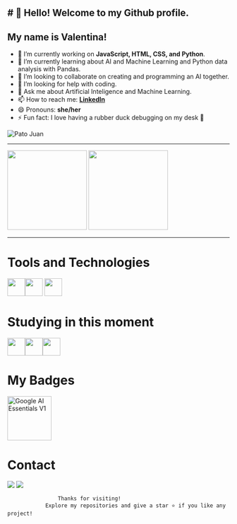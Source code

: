 ## # 👋 Hello! Welcome to my Github profile.
## My name is Valentina!


- 🔭 I’m currently working on **JavaScript, HTML, CSS, and Python**.
- 🌱 I’m currently learning about AI and Machine Learning and Python data analysis with Pandas.
- 👯 I’m looking to collaborate on creating and programming an AI together.
- 🤔 I’m looking for help with coding.
- 💬 Ask me about Artificial Inteligence and Machine Learning.
- 📫 How to reach me:  **[LinkedIn](https://www.linkedin.com/in/valentina-sousa)**
- 😄 Pronouns: **she/her**
- ⚡ Fun fact: I love having a rubber duck debugging on my desk 🦆

![Pato Juan](https://media.tenor.com/A-dUfi3bkMoAAAAi/pato-juan.gif)




---

<div>
  <img loading="lazy" height="180em" src="https://github-readme-stats.vercel.app/api/top-langs/?username=ValentinaSousa&layout=compact&langs_count=7&theme=dracula"/>
  <img loading="lazy" height="180em" src="https://github-readme-stats.vercel.app/api?username=ValentinaSousa&show_icons=true&theme=dracula&include_all_commits=true&count_private=true"/>
</div>

---


# Tools and Technologies


<img src="https://cdn.jsdelivr.net/gh/devicons/devicon@latest/icons/html5/html5-original.svg" width="40" height="40" /><img src="https://cdn.jsdelivr.net/gh/devicons/devicon@latest/icons/css3/css3-original.svg" width="40" height="40"/> <img src="https://cdn.jsdelivr.net/gh/devicons/devicon@latest/icons/javascript/javascript-original.svg" width="40" height="40" />


# Studying in this moment
<img src="https://cdn.jsdelivr.net/gh/devicons/devicon@latest/icons/python/python-original.svg" width="40" height="40" /><img src="https://cdn.jsdelivr.net/gh/devicons/devicon@latest/icons/pandas/pandas-original.svg" width="40" height="40" /><img src="https://cdn.jsdelivr.net/gh/devicons/devicon@latest/icons/matplotlib/matplotlib-original.svg" width="40" height="40"/>
                
    

# My Badges
<a href="https://www.credly.com/badges/825786ce-aba8-466c-8817-24a57b4ae89d/public_url" target="_blank">
  <img src="https://images.credly.com/size/220x220/images/ea3eec65-ddad-4242-9c59-1defac0fa2d9/image.png" width="100" height="100" alt="Google AI Essentials V1"/>
</a>


# Contact
<div>
 <a href="mailto:valentina.sousa.br"><img loading="lazy" src="https://img.shields.io/badge/Gmail-D14836?style=for-the-badge&logo=gmail&logoColor=white"></a>
 <a href="https://www.linkedin.com/in/valentina-sousa-318636376/" target="_blank"><img loading="lazy" src="https://img.shields.io/badge/-LinkedIn-%230077B5?style=for-the-badge&logo=linkedin&logoColor=white"></a> 
</div>



                    Thanks for visiting!
                Explore my repositories and give a star ⭐ if you like any project!
